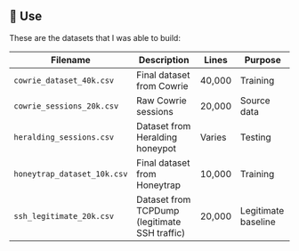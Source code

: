 ## 🚀 Use

These are the datasets that I was able to build:

| Filename                  | Description                                  | Lines     | Purpose     |
|---------------------------|----------------------------------------------|-----------|-------------|
| `cowrie_dataset_40k.csv`  | Final dataset from Cowrie                    | 40,000    | Training    |
| `cowrie_sessions_20k.csv` | Raw Cowrie sessions                          | 20,000    | Source data |
| `heralding_sessions.csv`  | Dataset from Heralding honeypot              | Varies    | Testing     |
| `honeytrap_dataset_10k.csv` | Final dataset from Honeytrap               | 10,000    | Training    |
| `ssh_legitimate_20k.csv`  | Dataset from TCPDump (legitimate SSH traffic)| 20,000    | Legitimate baseline |
